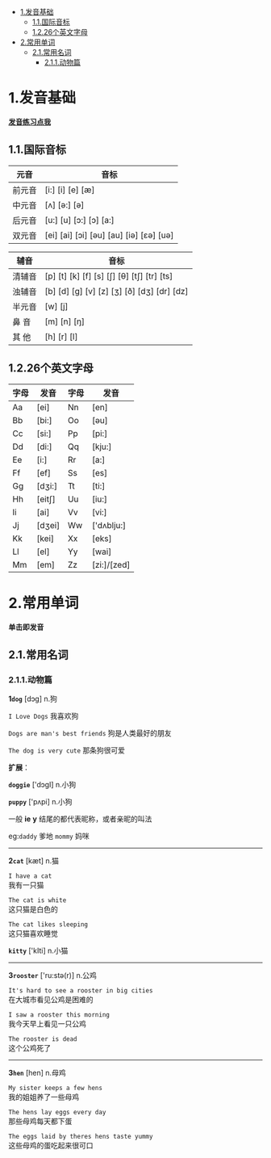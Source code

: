 - [1.发音基础](#1发音基础)
    - [1.1.国际音标](#11国际音标)
    - [1.2.26个英文字母](#1226个英文字母)
- [2.常用单词](#2常用单词)
    - [2.1.常用名词](#21常用名词)
        - [2.1.1.动物篇](#211动物篇)

# 1.发音基础

<a href="./base/index.html" target="_blank"><b>发音练习点我</b></a>

## 1.1.国际音标

| 元音   | 音标                                    |
| ------ | --------------------------------------- |
| 前元音 | [i:] [i] [e] [æ]                        |
| 中元音 | [ʌ] [ə:] [ə]                            |
| 后元音 | [u:] [u] [ɔ:] [ɔ] [a:]                  |
| 双元音 | [ei] [ai] [ɔi] [əu] [au] [iə] [εə] [uə] |

| 辅音   | 音标                                       |
| ------ | ------------------------------------------ |
| 清辅音 | [p] [t] [k] [f] [s] [ʃ] [θ] [tʃ] [tr] [ts] |
| 浊辅音 | [b] [d] [g] [v] [z] [ʒ] [ð] [dʒ] [dr] [dz] |
| 半元音 | [w] [j]                                    |
| 鼻 音  | [m] [n] [ŋ]                                |
| 其 他  | [h] [r] [l]                                |

## 1.2.26个英文字母

| 字母 | 发音   | 字母 | 发音        |
| ---- | ------ | ---- | ----------- |
| Aa   | [ei]   | Nn   | [en]        |
| Bb   | [bi:]  | Oo   | [əu]        |
| Cc   | [si:]  | Pp   | [pi:]       |
| Dd   | [di:]  | Qq   | [kju:]      |
| Ee   | [i:]   | Rr   | [a:]        |
| Ff   | [ef]   | Ss   | [es]        |
| Gg   | [dʒi:] | Tt   | [ti:]       |
| Hh   | [eitʃ] | Uu   | [iu:]       |
| Ii   | [ai]   | Vv   | [vi:]       |
| Jj   | [dʒei] | Ww   | ['dʌblju:]  |
| Kk   | [kei]  | Xx   | [eks]       |
| Ll   | [el]   | Yy   | [wai]       |
| Mm   | [em]   | Zz   | [zi:]/[zed] |

# 2.常用单词

**单击即发音**

## 2.1.常用名词

### 2.1.1.动物篇

**1`dog`** [dɔg] n.狗

`I Love Dogs` 我喜欢狗

`Dogs are man's best friends` 狗是人类最好的朋友

`The dog is very cute` 那条狗很可爱

**扩展**：

**`doggie`** ['dɔgI] n.小狗

**`puppy`** ['pʌpi] n.小狗

一般 **ie** **y** 结尾的都代表昵称，或者亲昵的叫法

eg:`daddy` 爹地 `mommy` 妈咪 

---

**2`cat`** [kæt] n.猫

`I have a cat`<br/>我有一只猫

`The cat is white`<br/>这只猫是白色的

`The cat likes sleeping`<br/>这只猫喜欢睡觉

**`kitty`** ['kIti] n.小猫

---

**3`rooster`** ['ru:stə(r)] n.公鸡

`It's hard to see a rooster in big cities`<br/>在大城市看见公鸡是困难的

`I saw a rooster this morning`<br/>我今天早上看见一只公鸡

`The rooster is dead`<br/>这个公鸡死了

---

**3`hen`** [hen] n.母鸡

`My sister keeps a few hens`<br/>我的姐姐养了一些母鸡

`The hens lay eggs every day`<br/>那些母鸡每天都下蛋

`The eggs laid by theres hens taste yummy`<br/>这些母鸡的蛋吃起来很可口